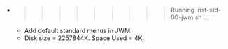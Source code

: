 * >>>>>>>>> Running inst-std-00-jwm.sh ...
  * Add default standard menus in JWM.
  * Disk size = 2257844K. Space Used = 4K.
